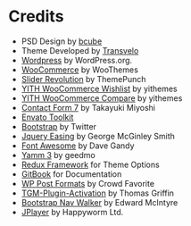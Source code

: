 
# Credits

* PSD Design by [bcube ](http://themeforest.net/user/bcube)
* Theme Developed by [Transvelo](http://transvelo.com/)
* [Wordpress](https://wordpress.org/) by WordPress.org.
* [WooCommerce](http://www.woothemes.com/woocommerce/) by WooThemes
* [Slider Revolution](http://themepunch.com/revolution/) by ThemePunch
* [YITH WooCommerce Wishlist](https://wordpress.org/plugins/yith-woocommerce-wishlist/) by yithemes
* [YITH WooCommerce Compare](https://wordpress.org/plugins/yith-woocommerce-compare/) by yithemes
* [Contact Form 7](http://contactform7.com/) by Takayuki Miyoshi
* [Envato Toolkit](https://github.com/envato/envato-wordpress-toolkit/)
* [Bootstrap](http://getbootstrap.com/) by Twitter
* [Jquery Easing](http://gsgd.co.uk/sandbox/jquery/easing/) by George McGinley Smith
* [Font Awesome](http://fontawesome.io/) by Dave Gandy
* [Yamm 3](http://geedmo.github.com/yamm3) by geedmo
* [Redux Framework](http://reduxframework.com/) for Theme Options
* [GitBook](http://gitbook.io/) for Documentation
* [WP Post Formats](https://github.com/crowdfavorite/wp-post-formats/) by Crowd Favorite
* [TGM-Plugin-Activation](https://github.com/thomasgriffin/TGM-Plugin-Activation) by Thomas Griffin
* [Bootstrap Nav Walker](https://github.com/twittem/wp-bootstrap-navwalker/) by Edward McIntyre
* [JPlayer](http://jplayer.org/) by Happyworm Ltd.

